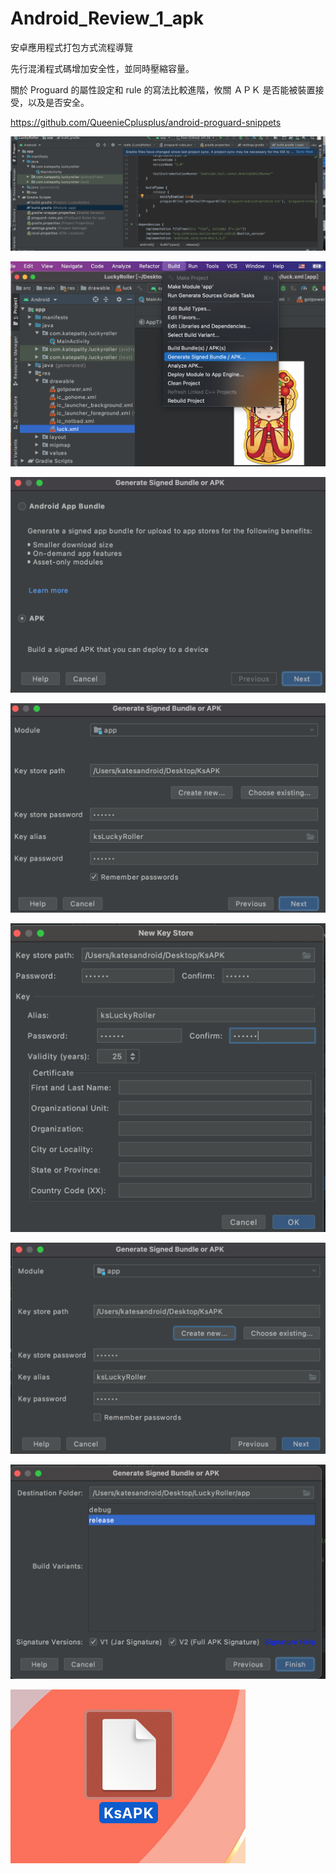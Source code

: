 # Android_Review_1_apk
安卓應用程式打包方式流程導覽

先行混淆程式碼增加安全性，並同時壓縮容量。

關於 Proguard 的屬性設定和 rule 的寫法比較進階，攸關 ＡＰＫ 是否能被裝置接受，以及是否安全。

https://github.com/QueenieCplusplus/android-proguard-snippets

![](https://raw.githubusercontent.com/QueenieCplusplus/Android_Review_1_apk/main/Proguard.png)

![](https://raw.githubusercontent.com/QueenieCplusplus/Android_Review_1_apk/main/apk1.png)

![](https://raw.githubusercontent.com/QueenieCplusplus/Android_Review_1_apk/main/apk2.png)

![](https://raw.githubusercontent.com/QueenieCplusplus/Android_Review_1_apk/main/apk3.png)

![](https://raw.githubusercontent.com/QueenieCplusplus/Android_Review_1_apk/main/apk4.png)

![](https://raw.githubusercontent.com/QueenieCplusplus/Android_Review_1_apk/main/apk5.png)

![](https://raw.githubusercontent.com/QueenieCplusplus/Android_Review_1_apk/main/APK6.png)

![](https://raw.githubusercontent.com/QueenieCplusplus/Android_Review_1_apk/main/apk7.png)

